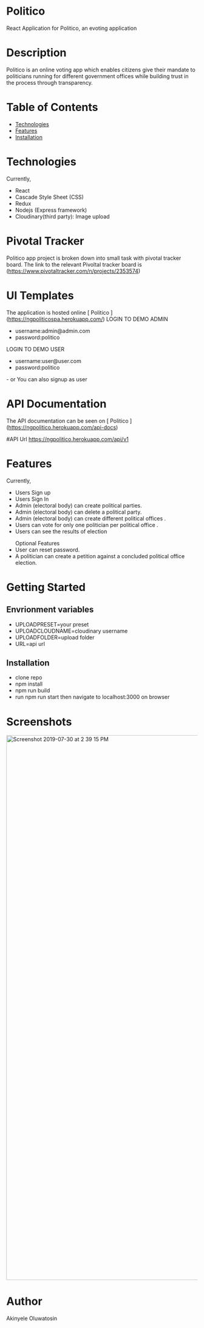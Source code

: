 # Politico
React Application for Politico, an evoting application
# Description
Politico is an online voting app which enables citizens give their mandate to politicians running for different government offices
while building trust in the process through transparency.

# Table of Contents
<ul>
            <li>
                <a href="#Technologies">Technologies</a>
            </li>
            <li>
                <a href="#Features">Features</a>
            </li>
          <li>
                <a href="#Installations">Installation</a>
            </li>
        </ul>
        
# Technologies
Currently,
<ul>
<li> React </li>
<li>Cascade Style Sheet (CSS)</li>
<li>Redux</li>
<li>Nodejs (Express framework)</li>
<li>Cloudinary(third party): Image upload</li>
  </ul>
  
# Pivotal Tracker
Politico app project is broken down into small task with pivotal tracker board. The link to the relevant Pivoltal tracker board is (https://www.pivotaltracker.com/n/projects/2353574)

# UI Templates
The application is hosted online [ Politico ] (https://ngpoliticospa.herokuapp.com/)
LOGIN TO DEMO ADMIN
<ul>
<li>username:admin@admin.com</li>
<li>password:politico</li>
</ul>
LOGIN TO DEMO USER
<ul>
<li>username:user@user.com</li>
<li>password:politico</li>
</ul>
- or
You can also signup as user

# API Documentation
The API documentation can be seen on [ Politico ] (https://ngpolitico.herokuapp.com/api-docs)

#API Url
https://ngpolitico.herokuapp.com/api/v1

# Features
Currently,
<ul>
<li>Users Sign up</li>
<li>Users Sign In</li>
<li>Admin (electoral body) can create political parties.</li>
<li>Admin (electoral body) can delete a political party.</li>
<li>Admin (electoral body) can create different political offices .</li>
<li>Users can vote for only one politician per political office .</li>
<li>Users can see the results of election</li>
</ul>
<ul>Optional Features
<li>User can reset password.</li>
<li>A politician can create a petition against a concluded political office election.</li>
  </ul>

# Getting Started
## Envrionment variables
- UPLOADPRESET=your preset
- UPLOADCLOUDNAME=cloudinary username
- UPLOADFOLDER=upload folder
- URL=api url
## Installation
- clone repo
- npm install
- npm run build
- run npm run start then navigate to localhost:3000 on browser

# Screenshots
<img width="1429" alt="Screenshot 2019-07-30 at 2 39 15 PM" src="https://user-images.githubusercontent.com/19696366/62135034-6a257d80-b2d9-11e9-8714-ae25402e5f14.png">

# Author
Akinyele Oluwatosin
